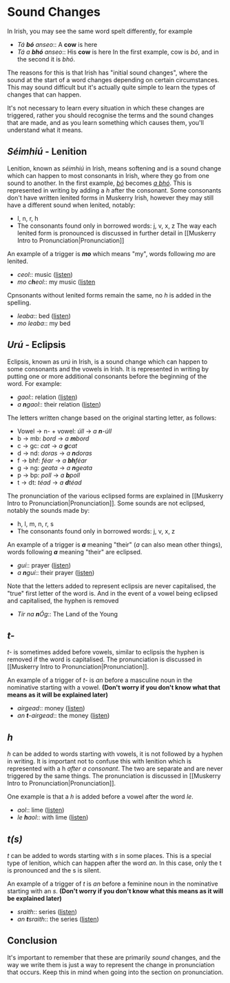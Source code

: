# Sound Changes
In Irish, you may see the same word spelt differently, for example 
+ *Tá **bó** anseo*:: A **cow** is here
+ *Tá a **bhó** anseo*:: His **cow** is here
In the first example, cow is *bó*, and in the second it is *bhó*.

The reasons for this is that Irish has "initial sound changes", where the sound at the start of a word changes depending on certain circumstances. This may sound difficult but it's actually quite simple to learn the types of changes that can happen.

It's not necessary to learn every situation in which these changes are triggered, rather you should recognise the terms and the sound changes that are made, and as you learn something which causes them, you'll understand what it means.

## *Séimhiú* - Lenition
Lenition, known as *séimhiú* in Irish, means softening and is a sound change which can happen to most consonants in Irish, where they go from one sound to another. In the first example, [*bó*](https://www.teanglann.ie/CanC/b%C3%B3.mp3) becomes [*a bhó*](http://fuaimeanna.ie/sounds/a_bhoo_i3_s3.mp3).
This is represented in writing by adding a *h* after the consonant. 
Some consonants don't have written lenited forms in Muskerry Irish, however they may still have a different sound when lenited, notably:
+ l, n, r, h
+ The consonants found only in borrowed words: j, v, x, z
The way each lenited form is pronounced is discussed in further detail in [[Muskerry Intro to Pronunciation|Pronunciation]]

An example of a trigger is ***mo*** which means "my", words following *mo* are lenited. 
+ *ceol*:: music ([listen](http://fuaimeanna.ie/sounds/mo_cheol_i3_s3.mp3))
+ *mo c**h**eol*:: my music ([listen](http://fuaimeanna.ie/sounds/mo_cheol_i3_s3.mp3)

Cpnsonants without lenited forms remain the same, no *h* is added in the spelling.
+ *leaba*:: bed ([listen](http://fuaimeanna.ie/sounds/leaba_i3_s3.mp3))
+ *mo leaba*:: my bed

## *Urú* - Eclipsis
Eclipsis, known as *urú* in Irish, is a sound change which can happen to some consonants and the vowels in Irish. It is represented in writing by putting one or more additional consonants before the beginning of the word.
For example:
+ *gaol*:: relation ([listen](http://fuaimeanna.ie/sounds/gaol_i3_s3.mp3))
+ *a **n**gaol*:: their relation ([listen](http://fuaimeanna.ie/sounds/a_ngaol_i3_s3.mp3))

The letters written change based on the original starting letter, as follows:
+ Vowel -> n- + vowel: *úll* -> *a **n**-úll*
+ b -> mb: *bord* -> *a **m**bord*
+ c -> gc: *cat* -> *a **g**cat*
+ d -> nd: *doras* -> *a **n**doras*
+ f -> bhf: *féar* -> *a **bh**féar*
+ g -> ng: *geata* -> *a **n**geata*
+ p -> bp: *poll* -> *a **b**poll*
+ t -> dt: *téad* -> *a **d**téad*

The pronunciation of the various eclipsed forms are explained in [[Muskerry Intro to Pronunciation|Pronunciation]]. Some sounds are not eclipsed, notably the sounds made by:
+ h, l, m, n, r, s
+ The consonants found only in borrowed words: j, v, x, z

An example of a trigger is ***a*** meaning "their" (*a* can also mean other things), words following ***a*** meaning "their" are eclipsed.
+ *guí*:: prayer ([listen](http://fuaimeanna.ie/sounds/guii_i3_s3.mp3))
+ *a **n**guí*:: their prayer ([listen](http://fuaimeanna.ie/sounds/a_nguii_i3_s3.mp3))

Note that the letters added to represent eclipsis are never capitalised, the "true" first letter of the word is. And in the event of a vowel being eclipsed and capitalised, the hyphen is removed
+ *Tír na **n**Óg*:: The Land of the Young

## *t-*
*t-* is sometimes added before vowels, similar to eclipsis the hyphen is removed if the word is capitalised. 
The pronunciation is discussed in [[Muskerry Intro to Pronunciation|Pronunciation]]. 

An example of a trigger of *t-* is *an* before a masculine noun in the nominative starting with a vowel. **(Don't worry if you don't know what that means as it will be explained later)** 
+ *airgead*:: money ([listen](http://fuaimeanna.ie/sounds/airgead_i3_s3.mp3))
+ *an **t**-airgead*:: the money ([listen](http://fuaimeanna.ie/sounds/an_t-airgead_i3_s3.mp3))

## *h*
*h* can be added to words starting with vowels, it is not followed by a hyphen in writing. It is important not to confuse this with lenition which is represented with a h *after a consonant*. The two are separate and are never triggered by the same things. The pronunciation is discussed in [[Muskerry Intro to Pronunciation|Pronunciation]].

One example is that a *h* is added before a vowel after the word *le*.
+ *aol*:: lime ([listen](https://www.teanglann.ie/CanC/aol.mp3))
+ *le **h**aol*:: with lime ([listen](http://fuaimeanna.ie/sounds/le_haol_i3_s3.mp3))

## *t(s)*
*t* can be added to words starting with *s* in some places. This is a special type of lenition, which can happen after the word *an*. In this case, only the t is pronounced and the s is silent.

An example of a trigger of *t* is *an* before a feminine noun in the nominative starting with an *s*. **(Don't worry if you don't know what this means as it will be explained later)** 
+ *sraith*:: series ([listen](https://www.teanglann.ie/CanC/sraith.mp3))
+ *an **t**sraith*:: the series ([listen](https://voca.ro/1ldbiBNJtCTn))

## Conclusion
It's important to remember that these are primarily *sound* changes, and the way we write them is just a way to represent the change in pronunciation that occurs. Keep this in mind when going into the section on pronunciation.
